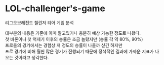# LOL-challenger's-game
리그오브레전드 챌린저 티어 게임 분석

대부분의 내용은 기존에 이미 알고있거나 충분히 예상 가능한 정도로 나왔다.  
첫 바론이나 첫 억제기 이후의 승률은 조금 놀랐지만 (승률 각 약 80%, 90%)  
프로들의 경기에서는 경험상 저 정도의 승률이 나올까 싶긴 하지만  
프로 경기에 비해 훨씬 많은 경기가 진행되기 때문에 정석적인 결과에 가까운 지표가 나오는 것이라고 생각한다.  
